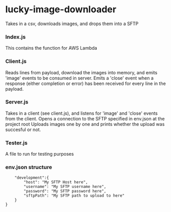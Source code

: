 # lucky-image-downloader
Takes in a csv, downloads images, and drops them into a SFTP

### Index.js
This contains the function for AWS Lambda

### Client.js
Reads lines from payload, download the images into memory, and emits 'image' events to be consumed in server. 
Emits a 'close' event when a response (either completion or error) has been received for every line in the payload.

### Server.js
Takes in a client (see client.js), and listens for 'image' and 'close' events from the client.
Opens a connection to the SFTP specified in env.json at the project root
Uploads images one by one and prints whether the upload was succesful or not.

### Tester.js 
A file to run for testing purposes

### env.json structure

```{
    "development":{
        "host": "My SFTP Host here",
        "username": "My SFTP username here",
        "password": "My SFTP password here",
        "sftpPath": "My SFTP path to upload to here"
    }
}
```
